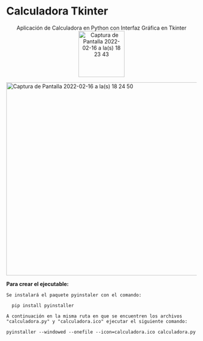 # Calculadora Tkinter


<p align="center">
  Aplicación de Calculadora en Python con Interfaz Gráfica en Tkinter
  <img width="122" alt="Captura de Pantalla 2022-02-16 a la(s) 18 23 43" src="https://user-images.githubusercontent.com/39862006/154380098-c0af52f0-1c10-41ed-a127-   ad3f4e42fd88.png">
</p>


<img width="512" alt="Captura de Pantalla 2022-02-16 a la(s) 18 24 50" src="https://user-images.githubusercontent.com/39862006/154380218-8b8fabdc-2135-4ef0-b188-ed2f971dbc57.png">

**Para crear el ejecutable:**
```
Se instalará el paquete pyinstaler con el comando:

  pip install pyinstaller
  
A continuación en la misma ruta en que se encuentren los archivos "calculadora.py" y "calculadora.ico" ejecutar el siguiente comando:

pyinstaller --windowed --onefile --icon=calculadora.ico calculadora.py
```
